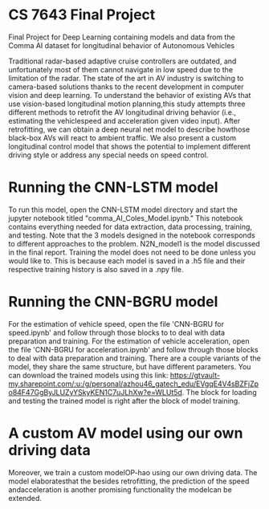 # CS 7643 Final Project
 Final Project for Deep Learning containing models and data from the Comma AI dataset for longitudinal behavior of Autonomous Vehicles


Traditional radar-based adaptive cruise controllers are outdated, and unfortunately most of them cannot navigate in low speed due to the limitation of the radar.  The state of the art in AV industry is switching to camera-based solutions thanks to the recent development in computer vision and deep learning. To understand the behavior of existing AVs that use vision-based longitudinal motion planning,this study attempts three different methods to retrofit the AV longitudinal driving  behavior  (i.e.,  estimating  the  vehiclespeed and acceleration given video input). After retrofitting, we  can  obtain  a  deep  neural  net  model  to  describe  howthose black-box AVs will react to ambient traffic.  We also present a custom longitudinal control model that shows the potential to implement different driving style or address any special needs on speed control.

# Running the CNN-LSTM model
To run this model, open the CNN-LSTM model directory and start the jupyter notebook titled "comma_AI_Coles_Model.ipynb." This notebook contains everything needed for data extraction, data processing, training, and testing. Note that the 3 models designed in the notebook corresponds to different approaches to the problem. N2N_model1 is the model discussed in the final report. Training the model does not need to be done unless you would like to. This is because each model is saved in a .h5 file and their respective training history is also saved in a .npy file.

# Running the CNN-BGRU model
For the estimation of vehicle speed, open the file 'CNN-BGRU for speed.ipynb' and follow through those blocks to to deal with data preparation and training.
For the estimation of vehicle acceleration, open the file 'CNN-BGRU for acceleration.ipynb' and follow through those blocks to deal with data preparation and training.
There are a couple variants of the model, they share the same structure, but have different parameters. You can download the trained models using this link: https://gtvault-my.sharepoint.com/:u:/g/personal/azhou46_gatech_edu/EVgqE4V4sBZFjZpo84F47GgByJLUZyYSkyKEN1C7uJLhXw?e=WLUt5d. The block for loading and testing the trained model is right after the block of model training.

# A custom AV model using our own driving data
Moreover,  we train a custom modelOP-hao using our own driving data.  The model elaboratesthat the besides retrofitting, the prediction of the speed andacceleration  is  another  promising  functionality  the  modelcan be extended.
